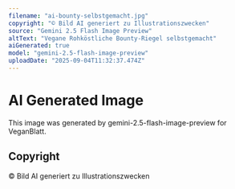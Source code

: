 ```yaml
---
filename: "ai-bounty-selbstgemacht.jpg"
copyright: "© Bild AI generiert zu Illustrationszwecken"
source: "Gemini 2.5 Flash Image Preview"
altText: "Vegane Rohköstliche Bounty-Riegel selbstgemacht"
aiGenerated: true
model: "gemini-2.5-flash-image-preview"
uploadDate: "2025-09-04T11:32:37.474Z"
---
```


# AI Generated Image

This image was generated by gemini-2.5-flash-image-preview for VeganBlatt.

## Copyright
© Bild AI generiert zu Illustrationszwecken
